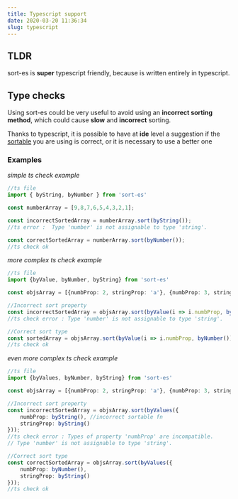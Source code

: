 ```yaml
---
title: Typescript support
date: 2020-03-20 11:36:34
slug: typescript
---
```


## TLDR
sort-es is **super** typescript friendly, because is written entirely in typescript.

## Type checks
Using sort-es could be very useful to avoid using an **incorrect sorting method**,
which could cause **slow** and **incorrect** sorting.

Thanks to typescript, it is possible to have at **ide** level a suggestion if the [sortable]() 
you are using is correct, or it is necessary to use a better one 

### Examples

*simple ts check example* 
```typescript
//ts file
import { byString, byNumber } from 'sort-es'

const numberArray = [9,8,7,6,5,4,3,2,1];

const incorrectSortedArray = numberArray.sort(byString());
//ts error :  Type 'number' is not assignable to type 'string'.

const correctSortedArray = numberArray.sort(byNumber());
//ts check ok
```

*more complex ts check example*

```typescript
//ts file
import {byValue, byNumber, byString} from 'sort-es'

const objsArray = [{numbProp: 2, stringProp: 'a'}, {numbProp: 3, stringProp: 'f'}];

//Incorrect sort property 
const incorrectSortedArray = objsArray.sort(byValue(i => i.numbProp, byString()));
//ts check error : Type 'number' is not assignable to type 'string'.

//Correct sort type
const sortedArray = objsArray.sort(byValue(i => i.numbProp, byNumber()))
//ts check ok

```
*even more complex ts check example*

```typescript
//ts file
import {byValues, byNumber, byString} from 'sort-es'

const objsArray = [{numbProp: 2, stringProp: 'a'}, {numbProp: 3, stringProp: 'f'}];

//Incorrect sort property 
const incorrectSortedArray = objsArray.sort(byValues({
    numbProp: byString(), //incorrect sortable fn
    stringProp: byString()
}));
//ts check error : Types of property 'numbProp' are incompatible.   
// Type 'number' is not assignable to type 'string'.

//Correct sort type
const correctSortedArray = objsArray.sort(byValues({
    numbProp: byNumber(),
    stringProp: byString()
}));
//ts check ok

```


